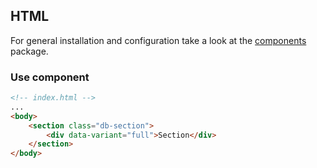 ## HTML

For general installation and configuration take a look at
the [components](https://www.npmjs.com/package/@db-ui/components) package.

### Use component

```html index.html
<!-- index.html -->
...
<body>
	<section class="db-section">
		<div data-variant="full">Section</div>
	</section>
</body>
```
